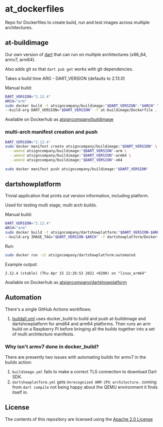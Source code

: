 # at_dockerfiles

Repo for Dockerfiles to create build, run and test images across multiple 
architectures.

## at-buildimage

Our own version of [dart](https://hub.docker.com/_/dart) that
can run on multiple architectures (x86_64, armv7, arm64).

Also adds git so that `dart pub get` works with git dependencies.

Takes a build time ARG - DART_VERSION (defaults to 2.13.0)

Manual build:

```bash
DART_VERSION="2.12.4"
ARCH="arm"
sudo docker build -t atsigncompany/buildimage:"$DART_VERSION"-"$ARCH" \
--build-arg DART_VERSION="$DART_VERSION" -f at-buildimage/Dockerfile .
```

Available on Dockerhub as [atsigncompany/buildimage](https://hub.docker.com/r/atsigncompany/buildimage)

### multi-arch manifest creation and push

```bash
DART_VERSION="2.12.4"
sudo docker manifest create atsigncompany/buildimage:"$DART_VERSION" \
  --amend atsigncompany/buildimage:"$DART_VERSION"-arm \
  --amend atsigncompany/buildimage:"$DART_VERSION"-arm64 \
  --amend atsigncompany/buildimage:"$DART_VERSION"-x64
  
sudo docker manifest push atsigncompany/buildimage:"$DART_VERSION"
```

## dartshowplatform

Trivial application that prints out version information, including platform.

Used for testing multi stage, multi arch builds.

Manual build:

```bash
DART_VERSION="2.12.4"
ARCH="arm"
sudo docker build -t atsigncompany/dartshowplatform:"$DART_VERSION-$ARCH" \
--build-arg IMAGE_TAG="$DART_VERSION-$ARCH" -f dartshowplatform/Dockerfile .
```

Run:

```bash
sudo docker run -it atsigncompany/dartshowplatform:automated
```

Example output:

```log
2.12.4 (stable) (Thu Apr 15 12:26:53 2021 +0200) on "linux_arm64"
```

Available on Dockerhub as [atsigncompany/dartshowplatform](https://hub.docker.com/r/atsigncompany/dartshowplatform)

## Automation

There's a single GitHub Actions workflows:

1. [buildall.yml](.github/workflows/buildall.yml) uses docker_build to 
build and push at-buildimage and dartshowplatform for amd64 and arm64
platforms. Then runs an arm build on a Raspberry Pi before bringing
all the builds together into a set of multi architecture manifests.

### Why isn't armv7 done in docker_build?

There are presently two issues with automating builds for armv7 in the buildx
action:

1. `buildimage.yml` fails to make a correct TLS connection to download Dart SDK.
2. `dartshowplatform.yml` gets `Unrecognized ARM CPU architecture.` coming from
`dart compile` not being happy about the QEMU environment it finds itself in.

## License

The contents of this repository are licensed using the [Apache 2.0 License](LICENSE)
